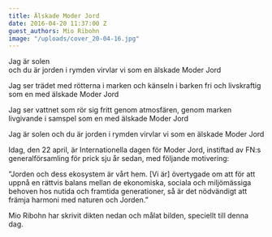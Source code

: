 ```yaml
---
title: Älskade Moder Jord
date: 2016-04-20 11:37:00 Z
guest_authors: Mio Ribohn
image: "/uploads/cover_20-04-16.jpg"
---
```


Jag är solen<br>
och du är jorden
i rymden virvlar vi
som en
älskade Moder Jord

Jag ser trädet
med rötterna i marken
och känseln i barken
fri och livskraftig
som en 
med älskade Moder Jord

Jag ser vattnet
som rör sig fritt
genom atmosfären, genom marken
livgivande i samspel
som en 
med älskade Moder Jord

Jag är solen
och du är jorden
i rymden virvlar vi
som en
älskade Moder Jord

Idag, den 22 april, är Internationella dagen för Moder Jord, instiftad av FN:s generalförsamling för prick sju år sedan, med följande motivering:

”Jorden och dess ekosystem är vårt hem. [Vi är] övertygade om att för att uppnå en rättvis balans mellan de ekonomiska, sociala och miljömässiga behoven hos nutida och framtida generationer, så är det nödvändigt att främja harmoni med naturen och Jorden.”

Mio Ribohn har skrivit dikten nedan och målat bilden, speciellt till denna dag.